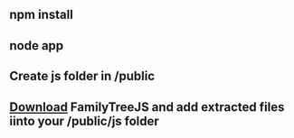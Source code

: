 ## npm install
## node app

## Create js folder in /public
## [Download](https://familytreejs.balkan.app/js/get/free) FamilyTreeJS and add extracted files iinto your /public/js folder